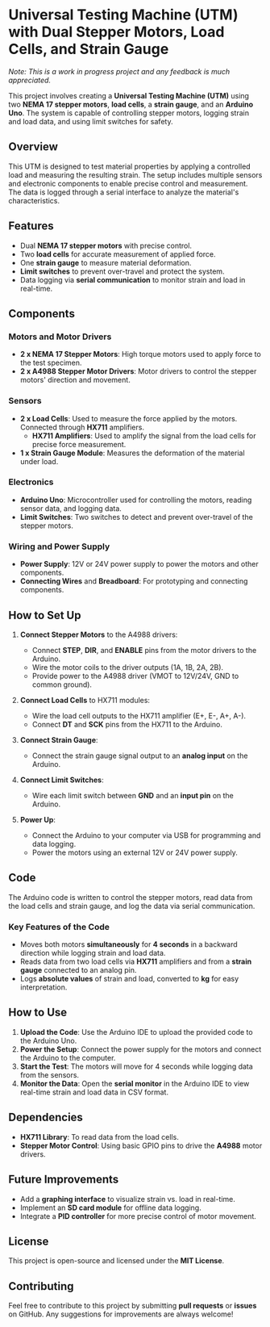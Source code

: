 # Universal Testing Machine (UTM) with Dual Stepper Motors, Load Cells, and Strain Gauge

_Note: This is a work in progress project and any feedback is much appreciated._

This project involves creating a **Universal Testing Machine (UTM)** using two **NEMA 17 stepper motors**, **load cells**, a **strain gauge**, and an **Arduino Uno**. The system is capable of controlling stepper motors, logging strain and load data, and using limit switches for safety.

## Overview

This UTM is designed to test material properties by applying a controlled load and measuring the resulting strain. The setup includes multiple sensors and electronic components to enable precise control and measurement. The data is logged through a serial interface to analyze the material's characteristics.

## Features

- Dual **NEMA 17 stepper motors** with precise control.
- Two **load cells** for accurate measurement of applied force.
- One **strain gauge** to measure material deformation.
- **Limit switches** to prevent over-travel and protect the system.
- Data logging via **serial communication** to monitor strain and load in real-time.

## Components

### Motors and Motor Drivers
- **2 x NEMA 17 Stepper Motors**: High torque motors used to apply force to the test specimen.
- **2 x A4988 Stepper Motor Drivers**: Motor drivers to control the stepper motors' direction and movement.

### Sensors
- **2 x Load Cells**: Used to measure the force applied by the motors. Connected through **HX711** amplifiers.
  - **HX711 Amplifiers**: Used to amplify the signal from the load cells for precise force measurement.
- **1 x Strain Gauge Module**: Measures the deformation of the material under load.

### Electronics
- **Arduino Uno**: Microcontroller used for controlling the motors, reading sensor data, and logging data.
- **Limit Switches**: Two switches to detect and prevent over-travel of the stepper motors.

### Wiring and Power Supply
- **Power Supply**: 12V or 24V power supply to power the motors and other components.
- **Connecting Wires** and **Breadboard**: For prototyping and connecting components.

## How to Set Up

1. **Connect Stepper Motors** to the A4988 drivers:
   - Connect **STEP**, **DIR**, and **ENABLE** pins from the motor drivers to the Arduino.
   - Wire the motor coils to the driver outputs (1A, 1B, 2A, 2B).
   - Provide power to the A4988 driver (VMOT to 12V/24V, GND to common ground).

2. **Connect Load Cells** to HX711 modules:
   - Wire the load cell outputs to the HX711 amplifier (E+, E-, A+, A-).
   - Connect **DT** and **SCK** pins from the HX711 to the Arduino.

3. **Connect Strain Gauge**:
   - Connect the strain gauge signal output to an **analog input** on the Arduino.

4. **Connect Limit Switches**:
   - Wire each limit switch between **GND** and an **input pin** on the Arduino.

5. **Power Up**:
   - Connect the Arduino to your computer via USB for programming and data logging.
   - Power the motors using an external 12V or 24V power supply.

## Code

The Arduino code is written to control the stepper motors, read data from the load cells and strain gauge, and log the data via serial communication.

### Key Features of the Code
- Moves both motors **simultaneously** for **4 seconds** in a backward direction while logging strain and load data.
- Reads data from two load cells via **HX711** amplifiers and from a **strain gauge** connected to an analog pin.
- Logs **absolute values** of strain and load, converted to **kg** for easy interpretation.

## How to Use
1. **Upload the Code**: Use the Arduino IDE to upload the provided code to the Arduino Uno.
2. **Power the Setup**: Connect the power supply for the motors and connect the Arduino to the computer.
3. **Start the Test**: The motors will move for 4 seconds while logging data from the sensors.
4. **Monitor the Data**: Open the **serial monitor** in the Arduino IDE to view real-time strain and load data in CSV format.

## Dependencies
- **HX711 Library**: To read data from the load cells.
- **Stepper Motor Control**: Using basic GPIO pins to drive the **A4988** motor drivers.

## Future Improvements
- Add a **graphing interface** to visualize strain vs. load in real-time.
- Implement an **SD card module** for offline data logging.
- Integrate a **PID controller** for more precise control of motor movement.

## License
This project is open-source and licensed under the **MIT License**.

## Contributing
Feel free to contribute to this project by submitting **pull requests** or **issues** on GitHub. Any suggestions for improvements are always welcome!



